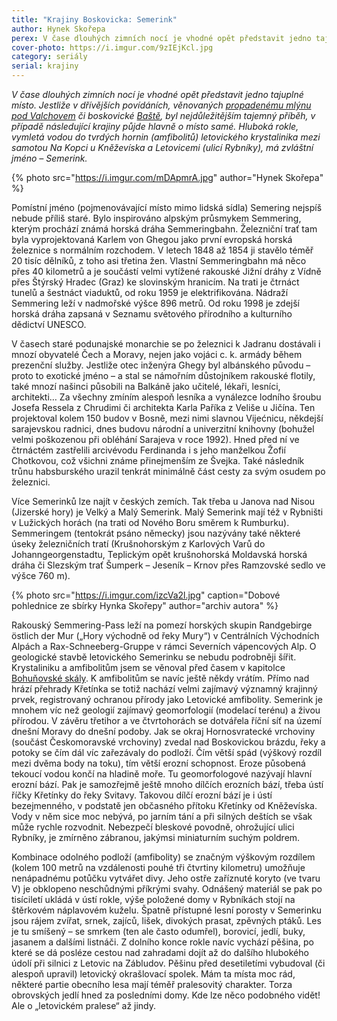 ```yaml
---
title: "Krajiny Boskovicka: Semerink"
author: Hynek Skořepa
perex: V čase dlouhých zimních nocí je vhodné opět představit jedno tajuplné místo. Hluboká rokle, vymletá vodou do tvrdých hornin (amfibolitů) letovického krystalinika mezi samotou Na Kopci u Kněževíska a Letovicemi (ulicí Rybníky), má zvláštní jméno – Semerink.
cover-photo: https://i.imgur.com/9zIEjKcl.jpg
category: seriály
serial: krajiny
---
```


*V čase dlouhých zimních nocí je vhodné opět představit jedno tajuplné místo. Jestliže v dřívějších povídáních, věnovaných [propadenému mlýnu pod Valchovem](https://ohlasy.info/clanky/2015/12/zaboreny-mlenek.html) či boskovické [Baště](https://ohlasy.info/clanky/2016/12/basta.html), byl nejdůležitějším tajemný příběh, v případě následující krajiny půjde hlavně o místo samé. Hluboká rokle, vymletá vodou do tvrdých hornin (amfibolitů) letovického krystalinika mezi samotou Na Kopci u Kněževíska a Letovicemi (ulicí Rybníky), má zvláštní jméno – Semerink.*

{% photo src="https://i.imgur.com/mDApmrA.jpg" author="Hynek Skořepa" %}

Pomístní jméno (pojmenovávající místo mimo lidská sídla) Semering nejspíš nebude příliš staré. Bylo inspirováno alpským průsmykem Semmering, kterým prochází známá horská dráha Semmeringbahn. Železniční trať tam byla vyprojektovaná Karlem von Ghegou jako první evropská horská železnice s normálním rozchodem. V letech 1848 až 1854 ji stavělo téměř 20 tisíc dělníků, z toho asi třetina žen. Vlastní Semmeringbahn má něco přes 40 kilometrů a je součástí velmi vytížené rakouské Jižní dráhy z Vídně přes Štýrský Hradec (Graz) ke slovinským hranicím. Na trati je čtrnáct tunelů a šestnáct viaduktů, od roku 1959 je elektrifikována. Nádraží Semmering leží v nadmořské výšce 896 metrů. Od roku 1998 je zdejší horská dráha zapsaná v Seznamu světového přírodního a kulturního dědictví UNESCO.

V časech staré podunajské monarchie se po železnici k Jadranu dostávali i mnozí obyvatelé Čech a Moravy, nejen jako vojáci c. k. armády během prezenční služby. Jestliže otec inženýra Ghegy byl albánského původu – proto to exotické jméno – a stal se námořním důstojníkem rakouské flotily, také mnozí našinci působili na Balkáně jako učitelé, lékaři, lesníci, architekti… Za všechny zmíním alespoň lesníka a vynálezce lodního šroubu Josefa Ressela z Chrudimi či architekta Karla Paříka z Veliše u Jičína. Ten projektoval kolem 150 budov v Bosně, mezi nimi slavnou Vijećnicu, někdejší sarajevskou radnici, dnes budovu národní a univerzitní knihovny (bohužel velmi poškozenou při obléhání Sarajeva v roce 1992). Hned před ní ve čtrnáctém zastřelili arcivévodu Ferdinanda i s jeho manželkou Žofií Chotkovou, což všichni známe přinejmenším ze Švejka. Také následník trůnu habsburského urazil tenkrát minimálně část cesty za svým osudem po železnici.

Více Semerinků lze najít v českých zemích. Tak třeba u Janova nad Nisou (Jizerské hory) je Velký a Malý Semerink. Malý Semerink mají též v Rybništi v Lužických horách (na trati od Nového Boru směrem k Rumburku). Semmeringem (tentokrát psáno německy) jsou nazývány také některé úseky železničních tratí (Krušnohorským z Karlových Varů do Johanngeorgenstadtu, Teplickým opět krušnohorská Moldavská horská dráha či Slezským trať Šumperk – Jeseník – Krnov přes Ramzovské sedlo ve výšce 760 m).

{% photo src="https://i.imgur.com/izcVa2l.jpg" caption="Dobové pohlednice ze sbírky Hynka Skořepy" author="archiv autora" %}

Rakouský Semmering-Pass leží na pomezí horských skupin Randgebirge östlich der Mur („Hory východně od řeky Mury“) v Centrálních Východních Alpách a Rax-Schneeberg-Gruppe v rámci Severních vápencových Alp. O geologické stavbě letovického Semerinku se nebudu podrobněji šířit. Krystaliniku a amfibolitům jsem se věnoval před časem v kapitolce [Bohuňovské skály](https://ohlasy.info/clanky/2016/11/bohunovske-skaly.html). K amfibolitům se navíc ještě někdy vrátím. Přímo nad hrází přehrady Křetínka se totiž nachází velmi zajímavý významný krajinný prvek, registrovaný ochranou přírody jako Letovické amfibolity. Semerink je mnohem víc než geologií zajímavý geomorfologií (modelací terénu) a živou přírodou. V závěru třetihor a ve čtvrtohorách se dotvářela říční síť na území dnešní Moravy do dnešní podoby. Jak se okraj Hornosvratecké vrchoviny (součást Českomoravské vrchoviny) zvedal nad Boskovickou brázdu, řeky a potoky se čím dál víc zařezávaly do podloží. Čím větší spád (výškový rozdíl mezi dvěma body na toku), tím větší erozní schopnost. Eroze působená tekoucí vodou končí na hladině moře. Tu geomorfologové nazývají hlavní erozní bází. Pak je samozřejmě ještě mnoho dílčích erozních bází, třeba ústí říčky Křetínky do řeky Svitavy. Takovou dílčí erozní bází je i ústí bezejmenného, v podstatě jen občasného přítoku Křetínky od Kněževíska. Vody v něm sice moc nebývá, po jarním tání a při silných deštích se však může rychle rozvodnit. Nebezpečí bleskové povodně, ohrožující ulici Rybníky, je zmírněno zábranou, jakýmsi miniaturním suchým poldrem.

Kombinace odolného podloží (amfibolity) se značným výškovým rozdílem (kolem 100 metrů na vzdálenosti pouhé tři čtvrtiny kilometru) umožňuje nenápadnému potůčku vytvářet divy. Jeho ostře zaříznuté koryto (ve tvaru V) je obklopeno neschůdnými příkrými svahy. Odnášený materiál se pak po tisíciletí ukládá v ústí rokle, výše položené domy v Rybníkách stojí na štěrkovém náplavovém kuželu. Špatně přístupné lesní porosty v Semerinku jsou rájem zvířat, srnek, zajíců, lišek, divokých prasat, zpěvných ptáků. Les je tu smíšený – se smrkem (ten ale často odumřel), borovicí, jedlí, buky, jasanem a dalšími listnáči. Z dolního konce rokle navíc vychází pěšina, po které se dá posléze cestou nad zahradami dojít až do dalšího hlubokého údolí při silnici z Letovic na Zábludov. Pěšinu před desetiletími vybudoval (či alespoň upravil) letovický okrašlovací spolek. Mám ta místa moc rád, některé partie obecního lesa mají téměř pralesovitý charakter. Torza obrovských jedlí hned za posledními domy. Kde lze něco podobného vidět! Ale o „letovickém pralese“ až jindy.
